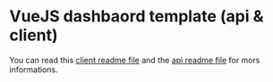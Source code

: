 # VueJS dashbaord template (api & client)
You can read this [client readme file]() and the [api readme file]() for mors informations.